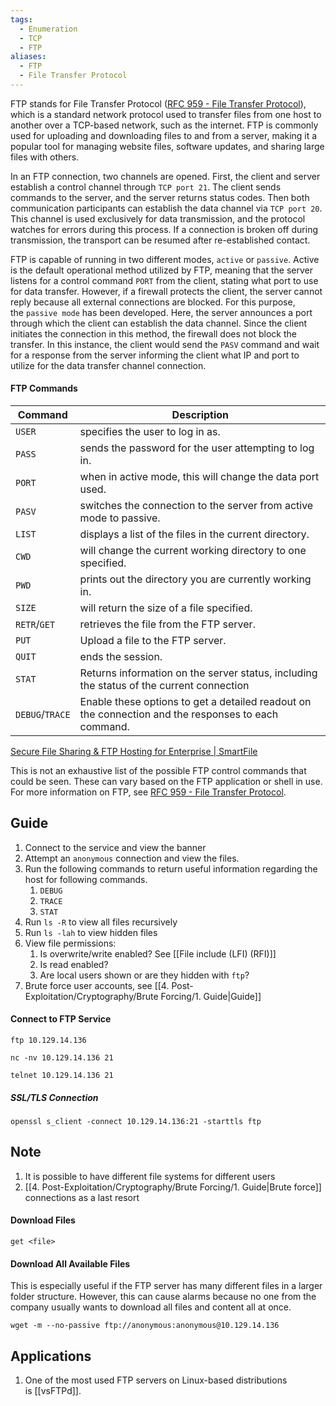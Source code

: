 ```yaml
---
tags:
  - Enumeration
  - TCP
  - FTP
aliases:
  - FTP
  - File Transfer Protocol
---
```

FTP stands for File Transfer Protocol ([RFC 959 - File Transfer Protocol](https://datatracker.ietf.org/doc/html/rfc959)), which is a standard network protocol used to transfer files from one host to another over a TCP-based network, such as the internet. FTP is commonly used for uploading and downloading files to and from a server, making it a popular tool for managing website files, software updates, and sharing large files with others.

In an FTP connection, two channels are opened. First, the client and server establish a control channel through `TCP port 21`. The client sends commands to the server, and the server returns status codes. Then both communication participants can establish the data channel via `TCP port 20`. This channel is used exclusively for data transmission, and the protocol watches for errors during this process. If a connection is broken off during transmission, the transport can be resumed after re-established contact.

FTP is capable of running in two different modes, `active` or `passive`. Active is the default operational method utilized by FTP, meaning that the server listens for a control command `PORT` from the client, stating what port to use for data transfer. However, if a firewall protects the client, the server cannot reply because all external connections are blocked. For this purpose, the `passive mode` has been developed. Here, the server announces a port through which the client can establish the data channel. Since the client initiates the connection in this method, the firewall does not block the transfer. In this instance, the client would send the `PASV` command and wait for a response from the server informing the client what IP and port to utilize for the data transfer channel connection.

#### FTP Commands

| **Command**     | **Description**                                                                                     |
| --------------- | --------------------------------------------------------------------------------------------------- |
| `USER`          | specifies the user to log in as.                                                                    |
| `PASS`          | sends the password for the user attempting to log in.                                               |
| `PORT`          | when in active mode, this will change the data port used.                                           |
| `PASV`          | switches the connection to the server from active mode to passive.                                  |
| `LIST`          | displays a list of the files in the current directory.                                              |
| `CWD`           | will change the current working directory to one specified.                                         |
| `PWD`           | prints out the directory you are currently working in.                                              |
| `SIZE`          | will return the size of a file specified.                                                           |
| `RETR`/`GET`    | retrieves the file from the FTP server.                                                             |
| `PUT`           | Upload a file to the FTP server.                                                                    |
| `QUIT`          | ends the session.                                                                                   |
| `STAT`          | Returns information on the server status, including the status of the current connection            |
| `DEBUG`/`TRACE` | Enable these options to get a detailed readout on the connection and the responses to each command. |

[Secure File Sharing & FTP Hosting for Enterprise | SmartFile](https://www.smartfile.com/blog/the-ultimate-ftp-commands-list/)

This is not an exhaustive list of the possible FTP control commands that could be seen. These can vary based on the FTP application or shell in use. For more information on FTP, see [RFC 959 - File Transfer Protocol](https://datatracker.ietf.org/doc/html/rfc959).
## Guide

1. Connect to the service and view the banner
2. Attempt an `anonymous` connection and view the files.
3. Run the following commands to return useful information regarding the host for following commands.
	1. `DEBUG`
	2. `TRACE`
	3. `STAT`
4. Run `ls -R` to view all files recursively 
5. Run `ls -lah` to view hidden files
6. View file permissions:
	1. Is overwrite/write enabled? See [[File include (LFI) (RFI)]]
	2. Is read enabled?
	3. Are local users shown or are they hidden with `ftp`?
7. Brute force user accounts, see [[4. Post-Exploitation/Cryptography/Brute Forcing/1. Guide|Guide]]
#### Connect to FTP Service 

```shell-session
ftp 10.129.14.136
```

```shell-session
nc -nv 10.129.14.136 21
```

```shell-session
telnet 10.129.14.136 21
```

##### SSL/TLS Connection

```shell-session
openssl s_client -connect 10.129.14.136:21 -starttls ftp
```

## Note

1. It is possible to have different file systems for different users
2. [[4. Post-Exploitation/Cryptography/Brute Forcing/1. Guide|Brute force]] connections as a last resort 


#### Download Files

```
get <file>
```
#### Download All Available Files 

This is especially useful if the FTP server has many different files in a larger folder structure. However, this can cause alarms because no one from the company usually wants to download all files and content all at once.

```shell-session
wget -m --no-passive ftp://anonymous:anonymous@10.129.14.136
```
## Applications

1. One of the most used FTP servers on Linux-based distributions is [[vsFTPd]].
